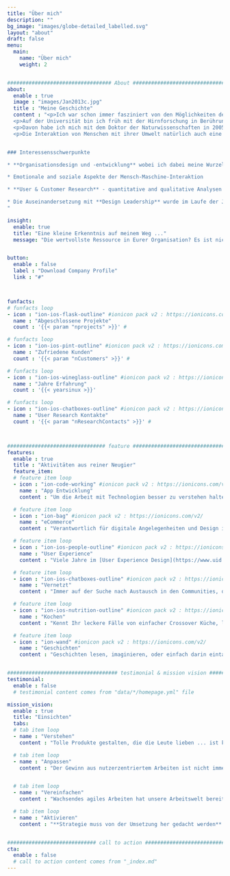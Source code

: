 ```yaml
---
title: "Über mich"
description: ""
bg_image: "images/globe-detailed_labelled.svg"
layout: "about"
draft: false
menu:
  main:
    name: "Über mich"
    weight: 2


################################## About #####################################
about:
  enable : true
  image : "images/Jan2013c.jpg"
  title : "Meine Geschichte"
  content : "<p>Ich war schon immer fasziniert von den Möglichkeiten der Technik und dennoch wollte ich mehr darüber wissen, was Menschen antreibt. Drei Themen haben mich am meisten gepackt: die biologische Basis des Geistes, die Methoden, um Erkenntnisse über Menschen zu gewinnen, und wie unsere Umwelt mit uns interagiert und umgekehrt.</p>
  <p>Auf der Universität bin ich früh mit der Hirnforschung in Berührung gekommen, mit elektrophysiologischer und bildgebender Forschung. Die Erkundung des menschlichen Geistes mit komplizierter technischer Ausrüstung ... ich bin blieb nach dem Diplom an der Uni für den Spaß an der Neugier.</p>
  <p>Davon habe ich mich mit dem Doktor der Naturwissenschaften in 2005 verabschiedet und bin in die User Experience gegangen. Andere Aufgabe, gleiches Leitmotiv: das Interesse an Menschen in Verbindung mit Technologien und das Bemühen, die Beziehung der beiden zueinander zu verbessern und Allen einen fairen Zugang zu neuen Technologien zu verschaffen. In den letzten {{< yearsinux >}} Jahren habe ich dutzende Kunden unterstützt. In einer wachsenden Gemeinschaft von Kollegen und Freunden machen wir Research, konzeptuelle Gestaltung und Prototyping.</p>
  <p>Die Interaktion von Menschen mit ihrer Umwelt natürlich auch eine wesentliches Thema in der User Experience. In den letzten Jahren bekam das noch ein ganz neues Gewicht. Es geht für mich heute nicht nur um Menschen und Technik. Die Menschen in ihrer Zusammenarbeit und den Organisationen rücken mehr ins Zentrum. Wie entwickeln sich Organisationen, wie schränken sie uns ein oder setzen Potential frei? Ich weiß nicht so recht, ob wir das jemals voll und ganz verstehen. Aber wir machen Fortschritte.</p>


### Interessensschwerpunkte

* **Organisationsdesign und -entwicklung** wobei ich dabei meine Wurzeln aus der Psychologie wiederentdecke und mich sehr mit Behavioural Design auseinandersetze. Veränderung beginnt mit den Menschen.

* Emotionale and soziale Aspekte der Mensch-Maschine-Interaktion

* **User & Customer Research** - quantitative and qualitative Analysen und die dafür erforderlichen [Operations (Research Ops)](https://researchops.community/).

* Die Auseinandersetzung mit **Design Leadership** wurde im Laufe der Jahre zunehmend wichtiger.
"

insight:
  enable: true
  title: "Eine kleine Erkenntnis auf meinem Weg ..."
  message: "Die wertvollste Ressource in Eurer Organisation? Es ist nicht Zeit. Auch nicht Geld. ... Es ist Aufmerksamkeit."


button:
  enable : false
  label : "Download Company Profile"
  link : "#"



funfacts:
# funfacts loop
- icon : "ion-ios-flask-outline" #ionicon pack v2 : https://ionicons.com/v2/
  name : "Abgeschlossene Projekte"
  count : '{{< param "nprojects" >}}' #

# funfacts loop
- icon : "ion-ios-pint-outline" #ionicon pack v2 : https://ionicons.com/v2/
  name : "Zufriedene Kunden"
  count : '{{< param "nCustomers" >}}' #

# funfacts loop
- icon : "ion-ios-wineglass-outline" #ionicon pack v2 : https://ionicons.com/v2/
  name : "Jahre Erfahrung"
  count : '{{< yearsinux >}}'

# funfacts loop
- icon : "ion-ios-chatboxes-outline" #ionicon pack v2 : https://ionicons.com/v2/
  name : "User Research Kontakte"
  count : '{{< param "nResearchContacts" >}}' # 



################################ feature #####################################
features:
  enable : true
  title : "Aktivitäten aus reiner Neugier"
  feature_item:
  # feature item loop
  - icon : "ion-code-working" #ionicon pack v2 : https://ionicons.com/v2/
    name : "App Entwicklung"
    content : "Um die Arbeit mit Technologien besser zu verstehen halte ich mich auf Trab mit [R](https://www.r-project.org) und [.NET Blazor](https://dotnet.microsoft.com/apps/aspnet/web-apps/blazor)."

  # feature item loop
  - icon : "ion-bag" #ionicon pack v2 : https://ionicons.com/v2/
    name : "eCommerce"
    content : "Verantwortlich für digitale Angelegenheiten und Design im kleinen Familienunternehmen [Ankes Keksgenuss](https://keksgenuss.de)."

  # feature item loop
  - icon : "ion-ios-people-outline" #ionicon pack v2 : https://ionicons.com/v2/
    name : "User Experience"
    content : "Viele Jahre im [User Experience Design](https://www.uid.com) als Gestalter und Researcher, als Projekt- und Teamleiter und als Consultant für einen deutlicheren Produkterfolg."

  # feature item loop
  - icon : "ion-ios-chatboxes-outline" #ionicon pack v2 : https://ionicons.com/v2/
    name : "Vernetzt"
    content : "Immer auf der Suche nach Austausch in den Communities, dem [German UPA chapter](https://www.germanupa.de/), auf Konferenzen und Vorträgen."

  # feature item loop
  - icon : "ion-ios-nutrition-outline" #ionicon pack v2 : https://ionicons.com/v2/
    name : "Kochen"
    content : "Kennt Ihr leckere Fälle von einfacher Crossover Küche, lasst es mich wissen."

  # feature item loop
  - icon : "ion-wand" #ionicon pack v2 : https://ionicons.com/v2/
    name : "Geschichten"
    content : "Geschichten lesen, imaginieren, oder einfach darin eintauchen."


#################################### testimonial & mission vision #######################################
testimonial:
  enable : false
  # testimonial content comes from "data/*/homepage.yml" file

mission_vision:
  enable : true
  title: "Einsichten"
  tabs:
  # tab item loop
  - name : "Verstehen"
    content : "Tolle Produkte gestalten, die die Leute lieben ... ist keine einfache Sache und klappt meist nur, wenn wir auch vertraute Pfade verlassen. Während Freunde von mir die design-getriebene Organisation propagieren, oder auch agile und innovationsgetriebene, stelle ich lieber Fragen: 'Welches Problem wollen wir gerade lösen?'. Denn **ein Ziel ist nur ein Werkzeug**. Keine Lösung. Darum sollen wir nicht aufhören uns zu fragen, wo wir stehen und welcher Weg uns in eine lichtere Zukunft führen kann."

  # tab item loop
  - name : "Anpassen"
    content : "Der Gewinn aus nutzerzentriertem Arbeiten ist nicht immer der Gleiche. Der Ansatz ermöglicht es ganz verschiedene Ziele zu verfolgen. Mir gehts immer darum herauszufinden was funktioniert. Was ist das beste Ziel für uns? Was müssen wir für unsere UX tun, um sie möglichst effizient zu entwickeln? Wie können wir andere inspirieren und sie für nutzerzentriertes Arbeiten begeistern? Derartige Fragen bewegen mich in meinen Projekten. Hört nicht auf Fragen zu stellen."


  # tab item loop
  - name : "Vereinfachen"
    content : "Wachsendes agiles Arbeiten hat unsere Arbeitswelt bereits stark beeinflusst und viele Chancen eröffnet. Aber wir haben noch keine neue Balance gefunden. Der fortwährende Zyklus vin Inspektion, Anpassung und Lernen trägt das Risiko sich zu viel aufzuhalsen. Es ist absolut wichtig, dass wir neue Routinen entwickeln, die Veränderung als Teil der Routine realisieren. VIele Ideen klingen auf der strategischen Ebene plausibel und können in der Umsetzung doch viel zu kompliziert sein. Strebt nach Einfachheit und seid Euch bewusst, dass **Einfachheit im Detail liegt**."

  # tab item loop
  - name : "Aktivieren"
    content : "**Strategie muss von der Umsetzung her gedacht werden**. Alles von oben bis ganz nach unten durchzuplanen wäre schädliches Micromanagement. Stellt Informationen zur Verfügung, gebt Impulse, bringt Risiken zum Vorschein, helft, aber vor allem: findet Mittel, die es in der Umsetzung erlaubt möglichst schnell die Auswirkungen von Entscheidungen zu verstehen. Arbeitet an einem System, dass es Kollegen ermöglicht zu wachsen und selbst Ziele zu entwickeln, die in die Strategie der Organisation passen."


############################# call to action #################################
cta:
  enable : false
  # call to action content comes from "_index.md"
---
```


